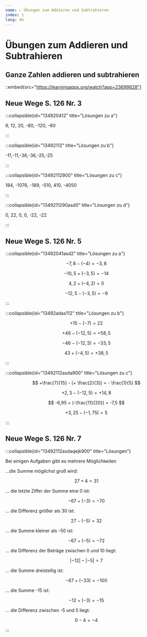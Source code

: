 ```yaml
---
name: ✏️ Übungen zum Addieren und Subtrahieren
index: 1
lang: de
---
```


# Übungen zum Addieren und Subtrahieren

## Ganze Zahlen addieren und subtrahieren

::embed{src="https://learningapps.org/watch?app=23699828"}

## Neue Wege S. 126 Nr. 3

:::collapsible{id="134920412" title="Lösungen zu a"}

6, 12, 20, -80, -120, -60

:::

:::collapsible{id="13492112" title="Lösungen zu b"}

-11,-11,-36,-36,-25,-25

:::

:::collapsible{id="13492112900" title="Lösungen zu c"}

184, -1076, -189, -510, 410, -4050

:::

:::collapsible{id="1349211290asd0" title="Lösungen zu d"}

0, 22, 0, 0, -22, -22

:::

## Neue Wege S. 126 Nr. 5

:::collapsible{id="13492041asd2" title="Lösungen zu a"}

$$ -7,8 - (-4) = -3,8 $$

$$ -10,5 + (-3,5) = -14 $$

$$ 4,2 + (-4,2) = 0 $$

$$ -12,5 -(-3,5) = -9 $$

:::

:::collapsible{id="13492adas112" title="Lösungen zu b"}

$$ +15 - (-7) = 22 $$

$$ +46 - (-12,5) = +58,5 $$

$$ -46 - (-12,5) = -33,5 $$

$$ 43 + (-4,5) = +38,5 $$

:::

:::collapsible{id="13492112asda900" title="Lösungen zu c"}

$$ +\frac{7}{15} - (+ \frac{2}{3}) = - \frac{1}{5} $$

$$ +2,3 - (-12,5) = +14,8 $$

$$ -6,95 + (-\frac{11}{20}) = -7,5 $$

$$ +3,25 - (-1,75) = 5 $$

:::

## Neue Wege S. 126 Nr. 7

:::collapsible{id="13492112asdaqejk900" title="Lösungen"}

Bei einigen Aufgaben gibt es mehrere Möglichkeiten

...die Summe möglichst groß wird:

$$ 27 + 4 = 31 $$

... die letzte Ziffer der Summe eine 0 ist:

$$ -67 + (-3) = -70 $$

... die Differenz größer als 30 ist:

$$ 27 - (-5) = 32 $$

... die Summe kleiner als -50 ist:

$$ -67 + (-5) = -72 $$

... die Differenz der Beträge zwischen 0 und 10 liegt:

$$ |-12| - |-5| = 7 $$

... die Summe dreistellig ist:

$$ -67 + (-33) = -100 $$

... die Summe -15 ist:

$$ -12 + (-3) = -15 $$

... die Differenz zwischen -5 und 5 liegt:

$$ 0 - 4 = -4 $$

:::
